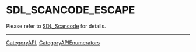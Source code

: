 # SDL_SCANCODE_ESCAPE

Please refer to [SDL_Scancode](SDL_Scancode) for details.

----
[CategoryAPI](CategoryAPI), [CategoryAPIEnumerators](CategoryAPIEnumerators)

